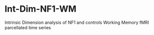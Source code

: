 # Int-Dim-NF1-WM
Intrinsic Dimension analysis of NF1 and controls Working Memory fMRI parcellated time series
